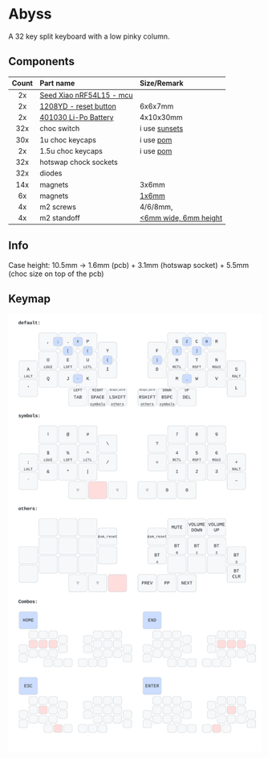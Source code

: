 # Abyss

A 32 key split keyboard with a low pinky column.

## Components

| Count | Part name        | Size/Remark |
| :---: | :--------------  | :------ |
|   2x  | [Seed Xiao nRF54L15 - mcu](https://www.seeedstudio.com/XIAO-nRF54L15-p-6493.html) | |
|   2x  | [1208YD - reset button](https://fr.aliexpress.com/item/1005003938985112.html?spm=a2g0o.order_list.order_list_main.5.21ef1802F8o6h5&gatewayAdapt=glo2fra) | 6x6x7mm |
|   2x  | [401030 Li-Po Battery](https://www.ebay.com/itm/171812433827) | 4x10x30mm |
|  32x  | choc switch | i use [sunsets](https://lowprokb.ca/products/sunset-tactile-choc-switches) |
|  30x  | 1u choc keycaps | i use [pom](https://splitkb.com/products/moergo-pom-mbk-profile-keycaps?variant=42898367152387) |
|   2x  | 1.5u choc keycaps | i use [pom](https://splitkb.com/products/moergo-pom-mbk-profile-keycaps?variant=42898363121923) |
|  32x  | hotswap chock sockets | |
|  32x  | diodes | |
|  14x  | magnets | 3x6mm |
|   6x  | magnets | [1x6mm](https://www.aliexpress.us/item/3256809531283174.html?spm=a2g0o.productlist.main.4.40ba51212c0Deo&aem_p4p_detail=202509010522466451792268114080006371275&algo_pvid=7e6d70c3-9fac-491e-ad4b-6f626d5bf2e2&algo_exp_id=7e6d70c3-9fac-491e-ad4b-6f626d5bf2e2-3&pdp_ext_f=%7B%22order%22%3A%221%22%2C%22eval%22%3A%221%22%7D&pdp_npi=6%40dis%21USD%214.46%213.21%21%21%214.46%213.21%21%402103868817567293667515955e9050%2112000049939869309%21sea%21US%210%21ABX%211%210%21n_tag%3A-29910%3Bd%3A8c8b81cd%3Bm03_new_user%3A-29895&curPageLogUid=1SsSuJ8YjbqV&utparam-url=scene%3Asearch%7Cquery_from%3A%7Cx_object_id%3A1005009717597926%7C_p_origin_prod%3A&search_p4p_id=202509010522466451792268114080006371275_1) |
|   4x  | m2 screws | 4/6/8mm, |
|   4x  | m2 standoff | [<6mm wide, 6mm height](https://www.aliexpress.us/item/3256804230166399.html?spm=a2g0o.productlist.main.6.3a56Op21Op215V&algo_pvid=0788da77-fa40-49b3-9d72-f4cf68a2b90f&algo_exp_id=0788da77-fa40-49b3-9d72-f4cf68a2b90f-5&pdp_ext_f=%7B%22order%22%3A%22229%22%2C%22eval%22%3A%221%22%7D&pdp_npi=6%40dis%21USD%212.35%210.99%21%21%212.35%210.99%21%40211b655217567292930196247e11b4%2112000029108517137%21sea%21US%210%21ABX%211%210%21n_tag%3A-29910%3Bd%3A8c8b81cd%3Bm03_new_user%3A-29895%3BpisId%3A5000000174221208&curPageLogUid=uw39hgxJul2o&utparam-url=scene%3Asearch%7Cquery_from%3A%7Cx_object_id%3A1005004416481151%7C_p_origin_prod%3A#nav-description)|

## Info

Case height: 10.5mm -> 1.6mm (pcb) + 3.1mm (hotswap socket) + 5.5mm (choc size on top of the pcb)

## Keymap

![keymap](./draw/keymap.svg)

